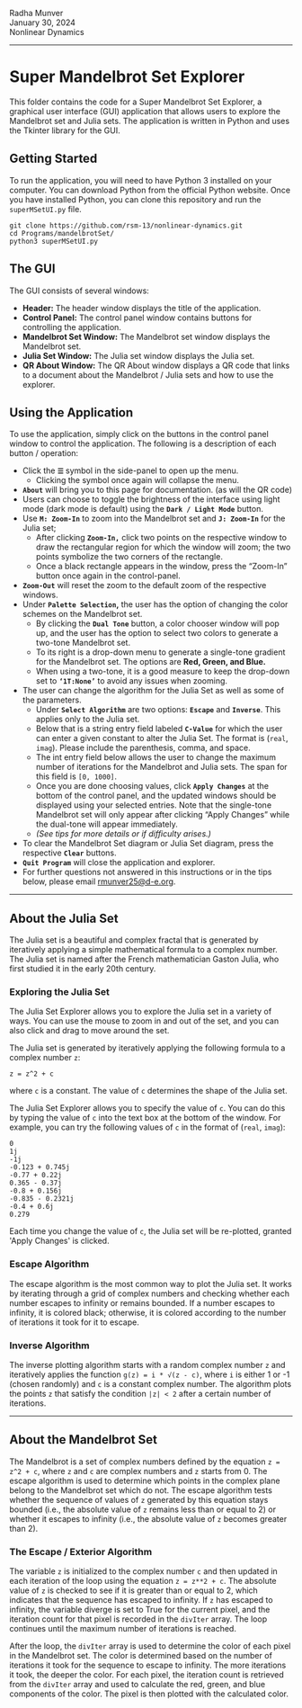 Radha Munver  
January 30, 2024  
Nonlinear Dynamics  

---

# Super Mandelbrot Set Explorer

This folder contains the code for a Super Mandelbrot Set Explorer, a graphical user interface (GUI) application that allows users to explore the Mandelbrot set and Julia sets. The application is written in Python and uses the Tkinter library for the GUI.

## Getting Started

To run the application, you will need to have Python 3 installed on your computer. You can download Python from the official Python website. Once you have installed Python, you can clone this repository and run the `superMSetUI.py` file.

```
git clone https://github.com/rsm-13/nonlinear-dynamics.git
cd Programs/mandelbrotSet/
python3 superMSetUI.py
```

## The GUI

The GUI consists of several windows:

* **Header:** The header window displays the title of the application.
* **Control Panel:** The control panel window contains buttons for controlling the application.
* **Mandelbrot Set Window:** The Mandelbrot set window displays the Mandelbrot set.
* **Julia Set Window:** The Julia set window displays the Julia set.
* **QR About Window:** The QR About window displays a QR code that links to a document about the Mandelbrot / Julia sets and how to use the explorer.

## Using the Application

To use the application, simply click on the buttons in the control panel window to control the application. The following is a description of each button / operation:

* Click the **`☰`** symbol in the side-panel to open up the menu.
    * Clicking the symbol once again will collapse the menu.
* **`About`** will bring you to this page for documentation. (as will the QR code)
* Users can choose to toggle the brightness of the interface using light mode (dark mode is default) using the **`Dark / Light Mode`** button.
* Use **`M: Zoom-In`** to zoom into the Mandelbrot set and **`J: Zoom-In`** for the Julia set;
    * After clicking **`Zoom-In,`** click two points on the respective window to draw the rectangular region for which the window will zoom; the two points symbolize the two corners of the rectangle.
    * Once a black rectangle appears in the window, press the “Zoom-In” button once again in the control-panel.
* **`Zoom-Out`** will reset the zoom to the default zoom of the respective windows.
* Under **`Palette Selection`,** the user has the option of changing the color schemes on the Mandelbrot set. 
    * By clicking the **`Dual Tone`** button, a color chooser window will pop up, and the user has the option to select two colors to generate a two-tone Mandelbrot set. 
    * To its right is a drop-down menu to generate a single-tone gradient for the Mandelbrot set. The options are **Red, Green, and Blue.** 
    * When using a two-tone, it is a good measure to keep the drop-down set to **`‘1T:None’`** to avoid any issues when zooming.
* The user can change the algorithm for the Julia Set as well as some of the parameters.
    * Under **`Select Algorithm`** are two options: **`Escape`** and **`Inverse`**. This applies only to the Julia set.
    * Below that is a string entry field labeled **`C-Value`** for which the user can enter a given constant to alter the Julia Set. The format is (<code>real</code>, <code>imag</code>). Please include the parenthesis, comma, and space.
    * The int entry field below allows the user to change the maximum number of iterations for the Mandelbrot and Julia sets. The span for this field is <code>[0, 1000]</code>.
    * Once you are done choosing values, click **`Apply Changes`** at the bottom of the control panel, and the updated windows should be displayed using your selected entries. Note that the single-tone Mandelbrot set will only appear after clicking “Apply Changes” while the dual-tone will appear immediately.
    * *(See tips for more details or if difficulty arises.)*
* To clear the Mandelbrot Set diagram or Julia Set diagram, press the respective **`Clear`** buttons.
* **`Quit Program`** will close the application and explorer.
* For further questions not answered in this instructions or in the tips below, please email <a>rmunver25@d-e.org</a>. 

---

## About the Julia Set

The Julia set is a beautiful and complex fractal that is generated by iteratively applying a simple mathematical formula to a complex number. The Julia set is named after the French mathematician Gaston Julia, who first studied it in the early 20th century.


### Exploring the Julia Set

The Julia Set Explorer allows you to explore the Julia set in a variety of ways. You can use the mouse to zoom in and out of the set, and you can also click and drag to move around the set.

The Julia set is generated by iteratively applying the following formula to a complex number `z`:

```
z = z^2 + c
```

where `c` is a constant. The value of `c` determines the shape of the Julia set.

The Julia Set Explorer allows you to specify the value of `c`. You can do this by typing the value of `c` into the text box at the bottom of the window. For example, you can try the following values of `c` in the format of (<code>real</code>, <code>imag</code>):

```
0
1j
-1j
-0.123 + 0.745j
-0.77 + 0.22j
0.365 - 0.37j
-0.8 + 0.156j
-0.835 - 0.2321j
-0.4 + 0.6j
0.279
```

Each time you change the value of `c`, the Julia set will be re-plotted, granted 'Apply Changes' is clicked.

### Escape Algorithm

The escape algorithm is the most common way to plot the Julia set. It works by iterating through a grid of complex numbers and checking whether each number escapes to infinity or remains bounded. If a number escapes to infinity, it is colored black; otherwise, it is colored according to the number of iterations it took for it to escape.

### Inverse Algorithm

The inverse plotting algorithm starts with a random complex number `z` and iteratively applies the function `g(z) = i * √(z - c)`, where `i` is either 1 or -1 (chosen randomly) and `c` is a constant complex number. The algorithm plots the points `z` that satisfy the condition `|z| < 2` after a certain number of iterations.

---

## About the Mandelbrot Set

The Mandelbrot is a set of complex numbers defined by the equation `z = z^2 + c`, where `z` and `c` are complex numbers and `z` starts from 0. The escape algorithm is used to determine which points in the complex plane belong to the Mandelbrot set which do not. The escape algorithm tests whether the sequence of values of `z` generated by this equation stays bounded (i.e., the absolute value of `z` remains less than or equal to 2) or whether it escapes to infinity (i.e., the absolute value of `z` becomes greater than 2).

### The Escape / Exterior Algorithm

The variable `z` is initialized to the complex number `c` and then updated in each iteration of the loop using the equation `z = z**2 + c`. The absolute value of `z` is checked to see if it is greater than or equal to 2, which indicates that the sequence has escaped to infinity. If `z` has escaped to infinity, the variable diverge is set to True for the current pixel, and the iteration count for that pixel is recorded in the `divIter` array. The loop continues until the maximum number of iterations is reached.

After the loop, the `divIter` array is used to determine the color of each pixel in the Mandelbrot set. The color is determined based on the number of iterations it took for the sequence to escape to infinity. The more iterations it took, the deeper the color. For each pixel, the iteration count is retrieved from the `divIter` array and used to calculate the red, green, and blue components of the color. The pixel is then plotted with the calculated color.